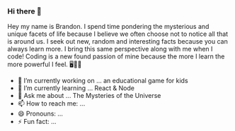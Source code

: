 ### Hi there 👋

Hey my name is Brandon. I spend time pondering the mysterious and unique facets of life because I believe we often choose not to notice all that is around us. I seek out new,  random and interesting facts because you can always learn more. I bring this same perspective along with me when I code! Coding is a new found passion of mine because the more I learn the more powerful I feel. 🖥️🧙‍♂️

<!--
**Bmmaroni/Bmmaroni** is a ✨ _special_ ✨ repository because its `README.md` (this file) appears on your GitHub profile.

🖱️ Full-Stack Web Developer 🧠Self-Proclaimed Philosopher 👨 Dad Jokester 👑 Hacky Sack Master 🏭 Card-Carrying Forklift Operator
-->
- 🔭 I’m currently working on ... an educational game for kids
- 🌱 I’m currently learning ... React & Node
- 💬 Ask me about ... The Mysteries of the Universe
- 📫 How to reach me: ... 
- 😄 Pronouns: ...
- ⚡ Fun fact: ...
